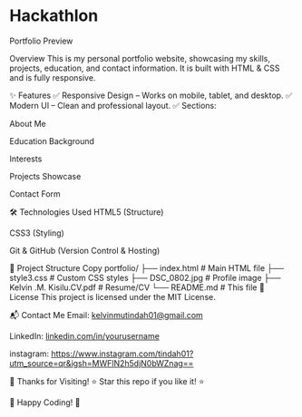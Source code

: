 # Hackathlon

Portfolio Preview

Overview
This is my personal portfolio website, showcasing my skills, projects, education, and contact information. It is built with HTML & CSS and is fully responsive.

✨ Features
✅ Responsive Design – Works on mobile, tablet, and desktop.
✅ Modern UI – Clean and professional layout.
✅ Sections:

About Me

Education Background

Interests

Projects Showcase

Contact Form

🛠 Technologies Used
HTML5 (Structure)

CSS3 (Styling)

Git & GitHub (Version Control & Hosting)

📂 Project Structure
Copy
portfolio/
├── index.html          # Main HTML file
├── style3.css          # Custom CSS styles
├── DSC_0802.jpg        # Profile image
├── Kelvin .M. Kisilu.CV.pdf  # Resume/CV
└── README.md           # This file
📜 License
This project is licensed under the MIT License.

📬 Contact Me
Email: kelvinmutindah01@gmail.com

LinkedIn: [linkedin.com/in/yourusername](https://www.linkedin.com/public-profile/settings)

instagram: https://www.instagram.com/tindah01?utm_source=qr&igsh=MWFlN2h5djN0bWZnag==

🙏 Thanks for Visiting!
⭐ Star this repo if you like it! ⭐


🚀 Happy Coding! 🚀
